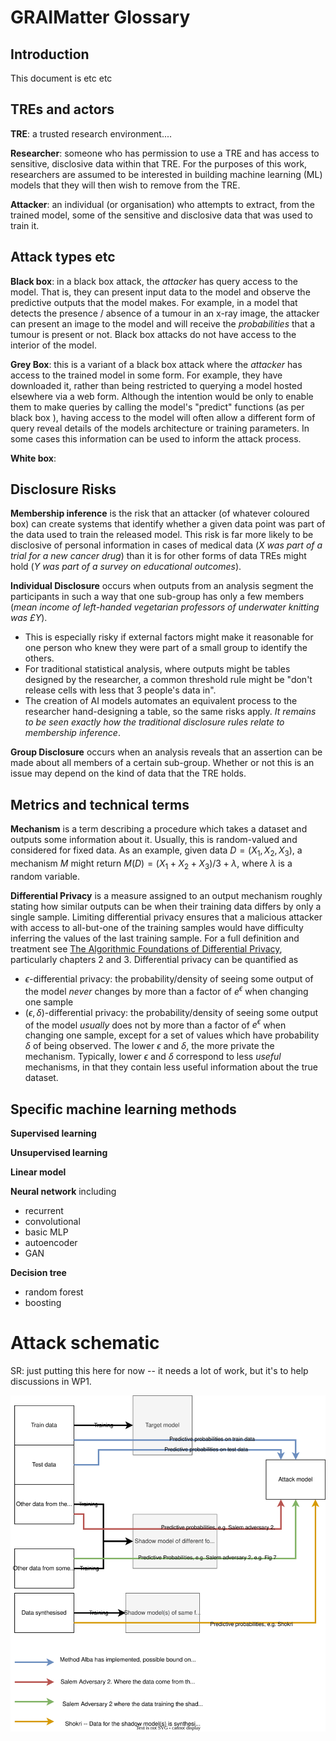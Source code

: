 # GRAIMatter Glossary

## Introduction

This document is etc etc

## TREs and actors

**TRE**: a trusted research environment....

**Researcher**: someone who has permission to use a TRE and has access to sensitive, disclosive data within that TRE. For the purposes of this work, researchers are assumed to be interested in building machine learning (ML) models that they will then wish to remove from the TRE.

**Attacker**: an individual (or organisation) who attempts to extract, from the trained model, some of the sensitive and disclosive data that was used to train it.


## Attack types etc

**Black box**: in a black box attack, the _attacker_ has query access to the model. That is, they can present input data to the model and observe the predictive outputs that the model makes. For example, in a model that detects the presence / absence of a tumour in an x-ray image, the attacker can present an image to the model and will receive the _probabilities_ that a tumour is present or not. Black box attacks do not have access to the interior of the model.

**Grey Box**: this is a variant of a black box attack where  the _attacker_  has access to the trained model in some form. For example, they have downloaded it, rather than being restricted to querying a model hosted elsewhere via a web form. Although the intention would be only to enable them to make queries by calling the model's "predict" functions (as per black box ), having access to the  model will often allow a different form of query reveal details of the models architecture or training parameters. In some cases this information can be used to inform the attack process.

**White box**:

## Disclosure Risks ##

**Membership inference** is the risk that an attacker (of whatever coloured box) can create systems that identify whether a given data point was part of the data used to train the released model.  This risk is far more likely to be disclosive of personal information in cases of medical data (_X was part of a trial for a new cancer drug_)  than  it is for other forms of data TREs might hold (_Y was part of a survey on educational outcomes_).

**Individual Disclosure** occurs when outputs from an analysis segment the participants in such a way that one sub-group has only a few members (_mean income of left-handed vegetarian professors of underwater knitting was £Y_).
 - This is especially risky if external factors might make it reasonable for one person who knew they were part of a small group to identify the others.
 - For traditional statistical analysis, where outputs might be tables designed by the researcher, a common threshold rule might be "don't release cells with less that 3 people's data in".
 - The creation of AI models automates an equivalent process to the researcher hand-designing a table,  so the same risks apply.    _It remains to be seen exactly how the _traditional_ disclosure rules relate to membership inference_.

**Group Disclosure** occurs when an analysis reveals that an assertion can be made about all members of a certain sub-group. Whether or not this is an issue may depend on the kind of data that the TRE holds.


## Metrics and technical terms ##

**Mechanism** is a term describing a procedure which takes a dataset and outputs some information about it. Usually, this is random-valued and considered for fixed data. As an example, given data $D=(X_1, X_2, X_3)$, a mechanism $M$ might return $M(D)=(X_1+X_2+X_3)/3 + \lambda$, where $\lambda$ is a random variable. 

**Differential Privacy** is a measure assigned to an output mechanism roughly stating how similar outputs can be when their training data differs by only a single sample. Limiting differential privacy ensures that a malicious attacker with access to all-but-one of the training samples would have difficulty inferring the values of the last training sample. For a full definition and treatment see [The Algorithmic Foundations of Differential Privacy](https://www.cis.upenn.edu/~aaroth/Papers/privacybook.pdf), particularly chapters 2 and 3. Differential privacy can be quantified as
 - $\epsilon$-differential privacy: the probability/density of seeing some output of the model _never_ changes by more than a factor of $e^{\epsilon}$ when changing one sample 
 - ($\epsilon,\delta$)-differential privacy: the probability/density of seeing some output of the model _usually_ does not by more than a factor of $e^{\epsilon}$ when changing one sample, except for a set of values which have probability $\delta$ of being observed.
The lower $\epsilon$ and $\delta$, the more private the mechanism. Typically, lower $\epsilon$ and $\delta$ correspond to less _useful_ mechanisms, in that they contain less useful information about the true dataset.


## Specific machine learning methods ##

**Supervised learning**

**Unsupervised learning**

**Linear model**

**Neural network** including
 - recurrent
 - convolutional
 - basic MLP
 - autoencoder
 - GAN

**Decision tree**
 - random forest
 - boosting


# Attack schematic

SR: just putting this here for now -- it needs a lot of work, but it's to help discussions in WP1.

<img src="attacks.svg">